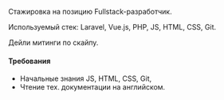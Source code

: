 Стажировка на позицию Fullstack-разработчик. 

Используемый стек: Laravel, Vue.js, PHP, JS, HTML, CSS, Git.

Дейли митинги по скайпу.

#### Требования

- Начальные знания JS, HTML, CSS, Git,
- Чтение тех. документации на английском.

